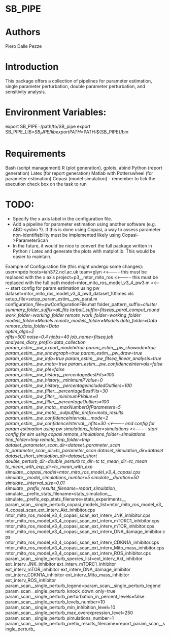 
SB_PIPE
=

Authors
== 
Piero Dalle Pezze



Introduction
==
This package offers a collection of pipelines for parameter estimation, single parameter perturbation, double parameter perturbation, and sensitivity analysis.



Environment Variables:
==
export SB_PIPE=/path/to/SB_pipe
export SB_PIPE_LIB=${SB_PIPE}/lib
export PATH=$PATH:${SB_PIPE}/bin



Requirements
==
Bash (script management)
R (plot generation), gplots, abind
Python (report generation)
Latex (for report generation)
Matlab with Potterswheel (for parameter estimation)
Copasi (model simulation) - remember to tick the execution check box on the task to run



TODO:
==
* Specify the x axis label in the configuration file.
* Add a pipeline for parameter estimation using another software (e.g. ABC-sysbio ?). If this is done using Copasi, a way to assess parameter non-identifiability must be implemented likely using Copasi->ParameterScan
* In the future, it would be nice to convert the full package written in Python / Latex and generate the plots with matplotlib. This would be easier to maintain.




Example of Configuration file (this might undergo some changes):
user=npdp
hosts=iah372.ncl.ac.uk
team=glyn                     <<---- this must be replaced with the x axis
project=p3__mtor_mito_ros     <<---- this must be replaced with the full path 
model=mtor_mito_ros_model_v3_4_pw3.m  <<---- start config for param estimation using pw 
dataset=mtor_mito_ros_model_v3_4_pw3_dataset_10times.xls
setup_file=setup_param_estim__pw_paral.m
configuration_file=pwConfigurationFile.mat
folder_pattern_suffix=_cluster
summary_folder_suffix=_all_fits
tarball_suffix=_fitseqs_paral_comput_round
work_folder=working_folder
remote_work_folder=working_folder
models_folder=Models
remote_models_folder=Models
data_folder=Data
remote_data_folder=Data               
optim_algo=2                             
nfits=500
noise=0.4
njobs=40
job_name=fitseq.job
analyses_diary_prefix=data_collection_
param_estim__pw_export_model=true
param_estim__pw_showode=true
param_estim__pw_showgraph=true
param_estim__pw_draw=true
param_estim__pw_info=true
param_estim__pw_fitseq_linear_analysis=true
param_estim__pw_mota=true
param_estim__pw_confidenceIntervals=false
param_estim__pw_ple=false
param_estim__pw_history__percentageBestFits=100
param_estim__pw_history__minimumPValue=0
param_estim__pw_history__percentageIncludedOutliers=100
param_estim__pw_filter__percentageBestFits=30
param_estim__pw_filter__minimumPValue=0
param_estim__pw_filter__percentageOutliers=100
param_estim__pw_mota__maxNumberOfParameters=5
param_estim__pw_mota__outputfile_prefix=mota_results_
param_estim__pw_confidenceIntervals__mode=2
param_estim__pw_confidenceInterval__nfits=30        <<---- end config for param estimation using pw
simulations_folder=simulations                      <<---- start config for sim using copasi
remote_simulations_folder=simulations
tmp_folder=tmp
remote_tmp_folder=tmp
dataset_parameter_scan_dir=dataset_parameter_scan
tc_parameter_scan_dir=tc_parameter_scan
dataset_simulation_dir=dataset
dataset_short_simulation_dir=dataset_short
double_perturb_dir=double_perturb
tc_dir=tc
tc_mean_dir=tc_mean
tc_mean_with_exp_dir=tc_mean_with_exp
simulate__copasi_model=mtor_mito_ros_model_v3_4_copasi.cps
simulate__model_simulations_number=5
simulate__duration=50
simulate__interval_size=0.01
simulate__prefix_results_filename=report_simulation__
simulate__prefix_stats_filename=stats_simulation__
simulate__prefix_exp_stats_filename=stats_experiments__
param_scan__single_perturb_copasi_models_list=mtor_mito_ros_model_v3_4_copasi_scan_ext_interv_Akt_inhibitor.cps mtor_mito_ros_model_v3_4_copasi_scan_ext_interv_JNK_inhibitor.cps mtor_mito_ros_model_v3_4_copasi_scan_ext_interv_mTORC1_inhibitor.cps mtor_mito_ros_model_v3_4_copasi_scan_ext_interv_mTOR_inhibitor.cps mtor_mito_ros_model_v3_4_copasi_scan_ext_interv_DNA_damage_inhibitor.cps mtor_mito_ros_model_v3_4_copasi_scan_ext_interv_CDKN1A_inhibitor.cps mtor_mito_ros_model_v3_4_copasi_scan_ext_interv_Mito_mass_inhibitor.cps mtor_mito_ros_model_v3_4_copasi_scan_ext_interv_ROS_inhibitor.cps
param_scan__single_perturb_species_list=ext_interv_Akt_inhibitor ext_interv_JNK_inhibitor ext_interv_mTORC1_inhibitor ext_interv_mTOR_inhibitor ext_interv_DNA_damage_inhibitor ext_interv_CDKN1A_inhibitor ext_interv_Mito_mass_inhibitor ext_interv_ROS_inhibitor
param_scan__single_perturb_legend=param_scan__single_perturb_legend
param_scan__single_perturb_knock_down_only=true
param_scan__single_perturb_perturbation_in_percent_levels=false
param_scan__single_perturb_levels_number=10
param_scan__single_perturb_min_inhibition_level=10
param_scan__single_perturb_max_overexpression_level=250
param_scan__single_perturb_simulations_number=1
param_scan__single_perturb_prefix_results_filename=report_param_scan__single_perturb_
